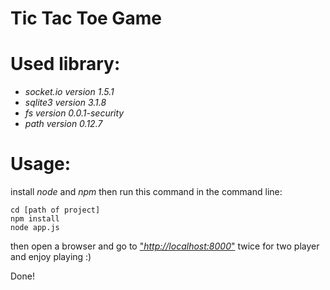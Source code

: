 # Tic Tac Toe Game

# Used library:
* *socket.io version 1.5.1*
* *sqlite3 version 3.1.8*
* *fs version 0.0.1-security*
* *path version 0.12.7*

# Usage:
install *node* and *npm* then run this command in the command line:
```
cd [path of project]
npm install
node app.js
```
then open a browser and go to ["*http://localhost:8000*"](http://localhost:8000) twice for two player and enjoy playing :)

Done!
